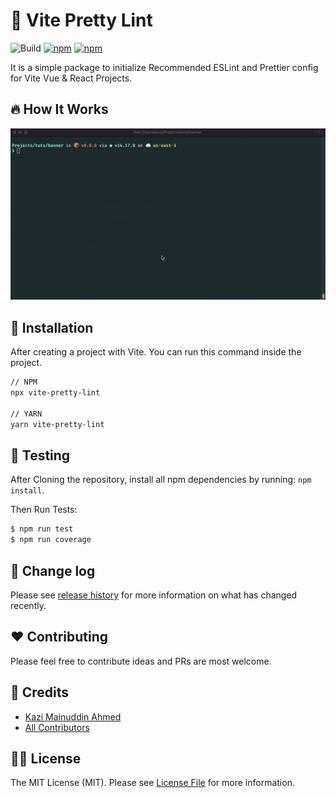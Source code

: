 # :unicorn: Vite Pretty Lint

![Build](https://img.shields.io/github/workflow/status/tzsk/vite-pretty-lint/Tests/main?logo=github&style=for-the-badge)
[![npm](https://img.shields.io/npm/v/vite-pretty-lint?logo=npm&style=for-the-badge)](https://www.npmjs.com/package/vite-pretty-lint)
[![npm](https://img.shields.io/npm/dt/vite-pretty-lint?logo=npm&style=for-the-badge)](https://www.npmjs.com/package/vite-pretty-lint)

It is a simple package to initialize Recommended ESLint and Prettier config for Vite Vue & React Projects.

## :fire: How It Works

![How it works](./assets/preview.gif)

## :gift: Installation

After creating a project with Vite. You can run this command inside the project.

```sh
// NPM
npx vite-pretty-lint

// YARN
yarn vite-pretty-lint
```

## :microscope: Testing

After Cloning the repository, install all npm dependencies by running: `npm install`.

Then Run Tests:

```bash
$ npm run test
$ npm run coverage
```

## :date: Change log

Please see [release history][link-releases] for more information on what has changed recently.

## :heart: Contributing

Please feel free to contribute ideas and PRs are most welcome.

## :crown: Credits

- [Kazi Mainuddin Ahmed][link-author]
- [All Contributors][link-contributors]

## :policeman: License

The MIT License (MIT). Please see [License File](LICENSE) for more information.

[link-author]: https://github.com/tzsk
[link-contributors]: ../../contributors
[link-releases]: ../../releases
